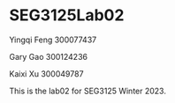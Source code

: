 # SEG3125Lab02

Yingqi Feng 300077437

Gary Gao    300124236

Kaixi Xu    300049787

This is the lab02 for SEG3125 Winter 2023.
